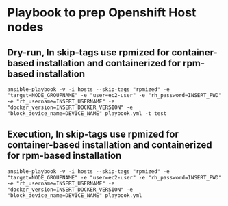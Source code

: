 # Playbook to prep Openshift Host nodes


## Dry-run, In skip-tags use rpmized for container-based installation and containerized for rpm-based installation
```
ansible-playbook -v -i hosts --skip-tags "rpmized" -e "target=NODE_GROUPNAME" -e "user=ec2-user" -e "rh_password=INSERT_PWD" -e "rh_username=INSERT_USERNAME" -e "docker_version=INSERT_DOCKER_VERSION" -e "block_device_name=DEVICE_NAME" playbook.yml -t test
```

## Execution, In skip-tags use rpmized for container-based installation and containerized for rpm-based installation
```
ansible-playbook -v -i hosts --skip-tags "rpmized" -e "target=NODE_GROUPNAME" -e "user=ec2-user" -e "rh_password=INSERT_PWD" -e "rh_username=INSERT_USERNAME" -e "docker_version=INSERT_DOCKER_VERSION" -e "block_device_name=DEVICE_NAME" playbook.yml
```
